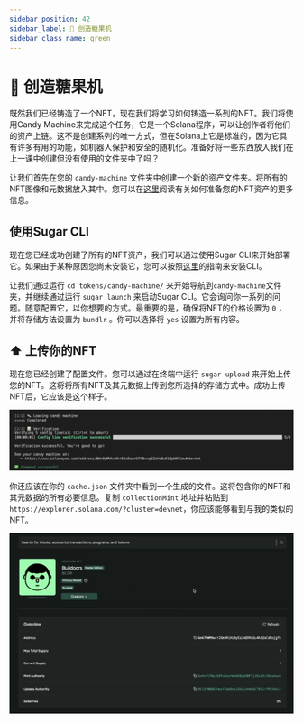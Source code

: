 ```yaml
---
sidebar_position: 42
sidebar_label: 🍬 创造糖果机
sidebar_class_name: green
---
```


# 🍬 创造糖果机

既然我们已经铸造了一个NFT，现在我们将学习如何铸造一系列的NFT。我们将使用Candy Machine来完成这个任务，它是一个Solana程序，可以让创作者将他们的资产上链。这不是创建系列的唯一方式，但在Solana上它是标准的，因为它具有许多有用的功能，如机器人保护和安全的随机化。准备好将一些东西放入我们在上一课中创建但没有使用的文件夹中了吗？

让我们首先在您的 `candy-machine` 文件夹中创建一个新的资产文件夹。将所有的NFT图像和元数据放入其中。您可以在[这里](https://docs.metaplex.com/developer-tools/sugar/guides/preparing-assets)阅读有关如何准备您的NFT资产的更多信息。


## 使用Sugar CLI

现在您已经成功创建了所有的NFT资产，我们可以通过使用Sugar CLI来开始部署它。如果由于某种原因您尚未安装它，您可以按照[这里](https://docs.metaplex.com/developer-tools/sugar/overview/installation)的指南来安装CLI。

让我们通过运行 `cd tokens/candy-machine/` 来开始导航到`candy-machine`文件夹，并继续通过运行 `sugar launch` 来启动Sugar CLI。它会询问你一系列的问题。随意配置它，以你想要的方式。最重要的是，确保将NFT的价格设置为 `0` ，并将存储方法设置为 `bundlr` 。你可以选择将 `yes` 设置为所有内容。

## ⬆️ 上传你的NFT

现在您已经创建了配置文件。您可以通过在终端中运行 `sugar upload` 来开始上传您的NFT。这将将所有NFT及其元数据上传到您所选择的存储方式中。成功上传NFT后，它应该是这个样子。

![](./img/sugar-upload.png)

你还应该在你的 `cache.json` 文件夹中看到一个生成的文件。这将包含你的NFT和其元数据的所有必要信息。复制 `collectionMint` 地址并粘贴到`https://explorer.solana.com/?cluster=devnet`，你应该能够看到与我的类似的NFT。

![](./img/nft.png)
